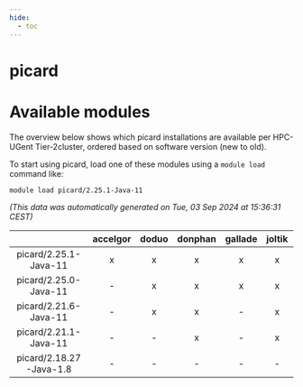 ```yaml
---
hide:
  - toc
---
```


picard
======

# Available modules


The overview below shows which picard installations are available per HPC-UGent Tier-2cluster, ordered based on software version (new to old).

To start using picard, load one of these modules using a `module load` command like:

```shell
module load picard/2.25.1-Java-11
```

*(This data was automatically generated on Tue, 03 Sep 2024 at 15:36:31 CEST)*  

| |accelgor|doduo|donphan|gallade|joltik|shinx|skitty|
| :---: | :---: | :---: | :---: | :---: | :---: | :---: | :---: |
|picard/2.25.1-Java-11|x|x|x|x|x|-|x|
|picard/2.25.0-Java-11|-|x|x|x|x|-|x|
|picard/2.21.6-Java-11|-|x|x|-|x|-|x|
|picard/2.21.1-Java-11|-|-|x|-|x|-|x|
|picard/2.18.27-Java-1.8|-|-|-|-|-|-|x|
